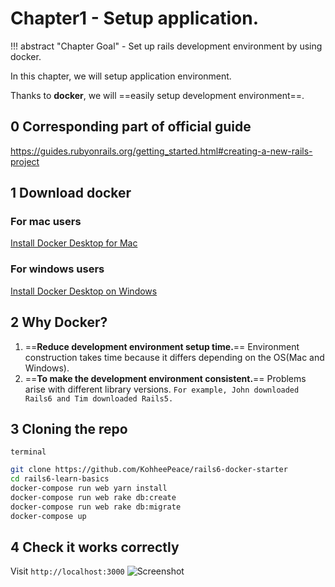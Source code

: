 # Chapter1 - Setup application.

!!! abstract "Chapter Goal"
    - Set up rails development environment by using docker.

In this chapter, we will setup application environment.

Thanks to **docker**, we will ==easily setup development environment==.

## 0 Corresponding part of official guide
https://guides.rubyonrails.org/getting_started.html#creating-a-new-rails-project

## 1 Download docker
### For mac users
[Install Docker Desktop for Mac](https://docs.docker.com/docker-for-mac/install/)
### For windows users
[Install Docker Desktop on Windows](https://docs.docker.com/docker-for-windows/install/)

## 2 Why Docker?
1. ==**Reduce development environment setup time.**== Environment construction takes time because it differs depending on the OS(Mac and Windows).
2. ==**To make the development environment consistent.**== Problems arise with different library versions. `For example, John downloaded Rails6 and Tim downloaded Rails5.`


## 3 Cloning the repo
`terminal`
```bash
git clone https://github.com/KohheePeace/rails6-docker-starter
cd rails6-learn-basics
docker-compose run web yarn install
docker-compose run web rake db:create
docker-compose run web rake db:migrate
docker-compose up
```

## 4 Check it works correctly
Visit `http://localhost:3000`
![Screenshot](https://coderhackers-1304676641.cos.ap-tokyo.myqcloud.com/the-complete-webdev-with-rails-2020/chap01-localhost-3000.png)